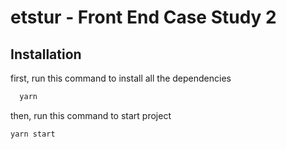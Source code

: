 # etstur -  Front End Case Study 2

## Installation

first, run this command to install all the dependencies

```bash
  yarn
```

then, run this command to start project
```bash
yarn start
```